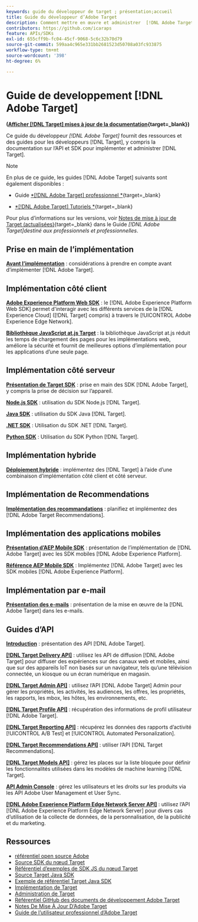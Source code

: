 ```yaml
---
keywords: guide du développeur de target ; présentation;accueil
title: Guide du développeur d’Adobe Target
description: Comment mettre en œuvre et administrer  [!DNL Adobe Target]  et utiliser ses API et SDK ?
contributors: https://github.com/icaraps
feature: APIs/SDKs
exl-id: 655cff9b-fc04-45cf-9068-5c6c32b70d79
source-git-commit: 599aa4c965e331bb2681523d50708a03fc933875
workflow-type: tm+mt
source-wordcount: '398'
ht-degree: 6%

---
```


# Guide de developpement [!DNL Adobe Target]

**([Afficher [!DNL Target] mises à jour de la documentation](https://experienceleague.adobe.com/docs/target/using/release-notes/doc-change.html?lang=fr){target=_blank})**

Ce guide du développeur *[!DNL Adobe Target]* fournit des ressources et des guides pour les développeurs [!DNL Target], y compris la documentation sur l’API et SDK pour implémenter et administrer [!DNL Target].

>[!NOTE]
>
>En plus de ce guide, les guides [!DNL Adobe Target] suivants sont également disponibles :
>
>* Guide [*[!DNL Adobe Target] professionnel *](https://experienceleague.adobe.com/docs/target/using/target-home.html?lang=fr){target=_blank}
>
>* [*[!DNL Adobe Target] Tutoriels *](https://experienceleague.adobe.com/docs/target-learn/tutorials/overview.html?lang=fr){target=_blank}
>
>Pour plus d’informations sur les versions, voir [Notes de mise à jour de Target (actualisées)](https://experienceleague.adobe.com/docs/target/using/release-notes/release-notes.html?lang=fr){target=_blank} dans le Guide *[!DNL Adobe Target]destiné aux professionnels et professionnelles*.

## Prise en main de l’implémentation

**[Avant l’implémentation](/help/dev/before-implement/considerations-before-you-implement-target.md)** : considérations à prendre en compte avant d’implémenter [!DNL Adobe Target].

## Implémentation côté client

[**Adobe Experience Platform Web SDK**](/help/dev/implement/client-side/aep-web-sdk/aep-web-sdk-overview.md) : le [!DNL Adobe Experience Platform Web SDK] permet d&#39;interagir avec les différents services de la [!DNL Experience Cloud] ([!DNL Target] compris) à travers le [!UICONTROL Adobe Experience Edge Network].

[**Bibliothèque JavaScript at.js Target**](/help/dev/implement/client-side/overview.md) : la bibliothèque JavaScript at.js réduit les temps de chargement des pages pour les implémentations web, améliore la sécurité et fournit de meilleures options d’implémentation pour les applications d’une seule page.

## Implémentation côté serveur

[**Présentation de Target SDK**](implement/server-side/server-side-overview.md) : prise en main des SDK [!DNL Adobe Target], y compris la prise de décision sur l’appareil.

[**Node.js SDK**](implement/server-side/node-js/overview.md) : utilisation du SDK Node.js [!DNL Target].

[**Java SDK**](implement/server-side/java/overview.md) : utilisation du SDK Java [!DNL Target].

[**.NET SDK**](implement/server-side/net/overview.md) : Utilisation du SDK .NET [!DNL Target].

[**Python SDK**](implement/server-side/python/overview.md) : Utilisation du SDK Python [!DNL Target].

## Implémentation hybride

[**Déploiement hybride**](implement/hybrid/hybrid-overview.md) : implémentez des [!DNL Target] à l’aide d’une combinaison d’implémentation côté client et côté serveur.

## Implémentation de Recommendations

[**Implémentation des recommandations**](implement/recommendations/recommendations.md) : planifiez et implémentez des [!DNL Adobe Target Recommendations].

## Implémentation des applications mobiles

[**Présentation d’AEP Mobile SDK**](implement/mobile/overview.md) : présentation de l’implémentation de [!DNL Adobe Target] avec les SDK mobiles [!DNL Adobe Experience Platform].

[**Référence AEP Mobile SDK**](https://developer.adobe.com/client-sdks/documentation/) : Implémentez [!DNL Adobe Target] avec les SDK mobiles [!DNL Adobe Experience Platform].

## Implémentation par e-mail

[**Présentation des e-mails**](implement/email/overview.md) : présentation de la mise en œuvre de la [!DNL Adobe Target] dans les e-mails.

## Guides d’API

[**Introduction**](before-administer/target-api-overview.md) : présentation des API [!DNL Adobe Target].

[**[!DNL Target Delivery API]**](/help/dev/implement/delivery-api/overview.md) : utilisez les API de diffusion [!DNL Adobe Target] pour diffuser des expériences sur des canaux web et mobiles, ainsi que sur des appareils IoT non basés sur un navigateur, tels qu’une télévision connectée, un kiosque ou un écran numérique en magasin.

[**[!DNL Target Admin API]**](administer/admin-api/admin-api-overview-new.md) : utilisez l’API [!DNL Adobe Target] Admin pour gérer les propriétés, les activités, les audiences, les offres, les propriétés, les rapports, les mbox, les hôtes, les environnements, etc.

[**[!DNL Target Profile API]**](/help/dev/administer/profile-api/profiles-api.md) : récupération des informations de profil utilisateur [!DNL Adobe Target].

[**[!DNL Target Reporting API]**](https://developer.adobe.com/target/administer/admin-api/#tag/Reports) : récupérez les données des rapports d’activité [!UICONTROL A/B Test] et [!UICONTROL Automated Personalization].

[**[!DNL Target Recommendations API]**](https://developer.adobe.com/target/administer/recommendations-api/) : utiliser l’API [!DNL Target Recommendations].

[**[!DNL Target Models API]**](administer/models-api/models-api-overview.md) : gérez les places sur la liste bloquée pour définir les fonctionnalités utilisées dans les modèles de machine learning [!DNL Target].

[**API Admin Console**](https://developer.adobe.com/umapi/) : gérez les utilisateurs et les droits sur les produits via les API Adobe User Management et User Sync.

[**[!DNL Adobe Experience Platform Edge Network Server API]**](https://experienceleague.adobe.com/docs/experience-platform/edge-network-server-api/overview.html?lang=fr) : utilisez l’API [!DNL Adobe Experience Platform Edge Network Server] pour divers cas d’utilisation de la collecte de données, de la personnalisation, de la publicité et du marketing.

## Ressources

* [référentiel open source Adobe](https://github.com/adobe)
* [Source SDK du nœud Target](https://github.com/adobe/target-nodejs-sdk)
* [Référentiel d’exemples de SDK JS du nœud Target](https://github.com/adobe/target-nodejs-sdk-samples)
* [Source Target Java SDK](https://github.com/adobe/target-java-sdk)
* [Exemple de référentiel Target Java SDK](https://github.com/adobe/target-java-sdk-samples)
* [Implémentation de Target](./before-implement/prepare-to-implement-target.md)
* [Administration de Target](./before-administer/target-api-overview.md)
* [Référentiel GitHub des documents de développement Adobe Target](https://github.com/AdobeDocs/target-developers)
* [Notes De Mise À Jour D’Adobe Target](https://experienceleague.adobe.com/docs/target/using/release-notes/release-notes.html?lang=fr)
* [Guide de l’utilisateur professionnel d’Adobe Target](https://experienceleague.adobe.com/docs/target/using/target-home.html?lang=fr)

